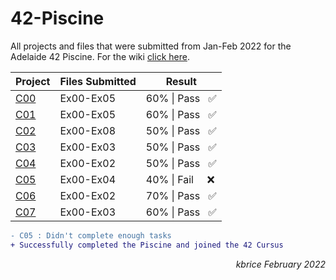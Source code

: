 # 42-Piscine
All projects and files that were submitted from Jan-Feb 2022 for the Adelaide 42 Piscine. For the wiki [click here](https://github.com/kaseypsbrice/42-Piscine/wiki).

|  Project |   Files Submitted   |     Result    |
|    -     |          -          |       -       |
|   [C00](https://github.com/kaseypsbrice/42-Piscine/tree/main/C00)    |    Ex00-Ex05        | 60% \| Pass &nbsp; :white_check_mark:|
|   [C01](https://github.com/kaseypsbrice/42-Piscine/tree/main/C01)    |    Ex00-Ex05        | 60% \| Pass &nbsp; :white_check_mark: |
|   [C02](https://github.com/kaseypsbrice/42-Piscine/tree/main/C02)    |    Ex00-Ex08        | 50% \| Pass &nbsp; :white_check_mark: |
|   [C03](https://github.com/kaseypsbrice/42-Piscine/tree/main/C03)    |    Ex00-Ex03        | 50% \| Pass &nbsp; :white_check_mark:  |
|   [C04](https://github.com/kaseypsbrice/42-Piscine/tree/main/C04)    |    Ex00-Ex02        | 50% \| Pass &nbsp; :white_check_mark:  |
|   [C05](https://github.com/kaseypsbrice/42-Piscine/tree/main/C05)    |    Ex00-Ex04        | 40% \| Fail &nbsp;&nbsp;&nbsp; :x:  |
|   [C06](https://github.com/kaseypsbrice/42-Piscine/tree/main/C06)    |    Ex00-Ex02        | 70% \| Pass &nbsp; :white_check_mark: |
|   [C07](https://github.com/kaseypsbrice/42-Piscine/tree/main/C07)    |    Ex00-Ex03        | 60% \| Pass &nbsp; :white_check_mark: |

```diff
- C05 : Didn't complete enough tasks
+ Successfully completed the Piscine and joined the 42 Cursus
```
<p align="right"><i>kbrice February 2022</i></p>
